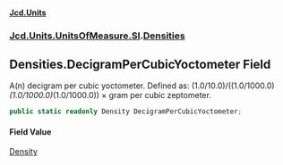 #### [Jcd.Units](index.md 'index')
### [Jcd.Units.UnitsOfMeasure.SI](Jcd.Units.UnitsOfMeasure.SI.md 'Jcd.Units.UnitsOfMeasure.SI').[Densities](Densities.md 'Jcd.Units.UnitsOfMeasure.SI.Densities')

## Densities.DecigramPerCubicYoctometer Field

A(n) decigram per cubic yoctometer. Defined as: (1.0/10.0)/((1.0/1000.0)*(1.0/1000.0)*(1.0/1000.0)) × gram per cubic zeptometer.

```csharp
public static readonly Density DecigramPerCubicYoctometer;
```

#### Field Value
[Density](Density.md 'Jcd.Units.UnitTypes.Density')